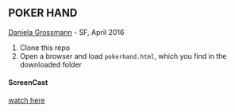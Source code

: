 ## POKER HAND
[Daniela Grossmann](https://www.linkedin.com/in/danielagrossmann) - SF, April 2016

1. Clone this repo
2. Open a browser and load `pokerhand.html`, which you find in the downloaded folder

#### ScreenCast
[watch here](http://www.screencast.com/t/PrqIpSlU7L)
